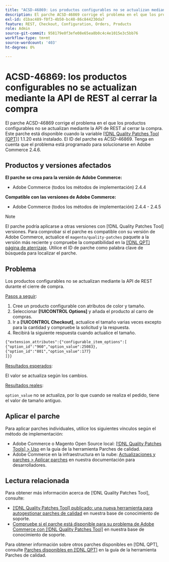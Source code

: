 ```yaml
---
title: "ACSD-46869: Los productos configurables no se actualizan mediante la API de REST al cerrar la compra"
description: El parche ACSD-46869 corrige el problema en el que los productos configurables no se actualizan mediante la API de REST en el cierre de compra. Este parche está disponible cuando está instalada la [Quality Patches Tool (QPT)](/help/announcements/adobe-commerce-announcements/magento-quality-patches-released-new-tool-to-self-serve-quality-patches.md) 1.1.20. El ID del parche es ACSD-46869. Tenga en cuenta que el problema está programado para solucionarse en Adobe Commerce 2.4.6.
exl-id: d1bac489-f0f3-4b50-bc48-86c844230da7
feature: REST, Checkout, Configuration, Orders, Products
role: Admin
source-git-commit: 958179e0f3efe08e65ea8b0c4c4e1015e3c5bb76
workflow-type: tm+mt
source-wordcount: '403'
ht-degree: 0%

---
```


# ACSD-46869: los productos configurables no se actualizan mediante la API de REST al cerrar la compra

El parche ACSD-46869 corrige el problema en el que los productos configurables no se actualizan mediante la API de REST al cerrar la compra. Este parche está disponible cuando la variable [[!DNL Quality Patches Tool (QPT)]](/help/announcements/adobe-commerce-announcements/magento-quality-patches-released-new-tool-to-self-serve-quality-patches.md) 1.1.20 está instalado. El ID del parche es ACSD-46869. Tenga en cuenta que el problema está programado para solucionarse en Adobe Commerce 2.4.6.

## Productos y versiones afectados

**El parche se crea para la versión de Adobe Commerce:**

* Adobe Commerce (todos los métodos de implementación) 2.4.4

**Compatible con las versiones de Adobe Commerce:**

* Adobe Commerce (todos los métodos de implementación) 2.4.4 - 2.4.5

>[!NOTE]
>
>El parche podría aplicarse a otras versiones con [!DNL Quality Patches Tool] versiones. Para comprobar si el parche es compatible con su versión de Adobe Commerce, actualice el `magento/quality-patches` paquete a la versión más reciente y compruebe la compatibilidad en la [[!DNL QPT] página de aterrizaje](https://experienceleague.adobe.com/tools/commerce-quality-patches/index.html). Utilice el ID de parche como palabra clave de búsqueda para localizar el parche.

## Problema

Los productos configurables no se actualizan mediante la API de REST durante el cierre de compra.

<u>Pasos a seguir</u>:

1. Cree un producto configurable con atributos de color y tamaño.
1. Seleccionar **[!UICONTROL Options]** y añada el producto al carro de compras.
1. Ir a **[!UICONTROL Checkout]**, actualice el tamaño varias veces excepto para la cantidad y compruebe la solicitud y la respuesta.
1. Recibirá la siguiente respuesta cuando actualice el tamaño.

```REST API
{"extension_attributes":{"configurable_item_options":[
{"option_id":"960","option_value":25083},
{"option_id":"801","option_value":177}
]}}
```

<u>Resultados esperados</u>:

El valor se actualiza según los cambios.

<u>Resultados reales</u>:

`option_value` no se actualiza, por lo que cuando se realiza el pedido, tiene el valor de tamaño antiguo.

## Aplicar el parche

Para aplicar parches individuales, utilice los siguientes vínculos según el método de implementación:

* Adobe Commerce o Magento Open Source local: [[!DNL Quality Patches Tools] > Uso](https://experienceleague.adobe.com/docs/commerce-operations/tools/quality-patches-tool/usage.html) en la guía de la herramienta Parches de calidad.
* Adobe Commerce en la infraestructura en la nube: [Actualizaciones y parches > Aplicar parches](https://devdocs.magento.com/cloud/project/project-patch.html) en nuestra documentación para desarrolladores.

## Lectura relacionada

Para obtener más información acerca de [!DNL Quality Patches Tool], consulte:

* [[!DNL Quality Patches Tool] publicado: una nueva herramienta para autogestionar parches de calidad](/help/announcements/adobe-commerce-announcements/magento-quality-patches-released-new-tool-to-self-serve-quality-patches.md) en nuestra base de conocimiento de soporte.
* [Compruebe si el parche está disponible para su problema de Adobe Commerce con [!DNL Quality Patches Tool]](https://experienceleague.adobe.com/docs/commerce-knowledge-base/kb/support-tools/patches/check-patch-for-magento-issue-with-magento-quality-patches.html) en nuestra base de conocimiento de soporte.

Para obtener información sobre otros parches disponibles en [!DNL QPT], consulte [Parches disponibles en [!DNL QPT]](https://experienceleague.adobe.com/tools/commerce-quality-patches/index.html) en la guía de la herramienta Parches de calidad.
